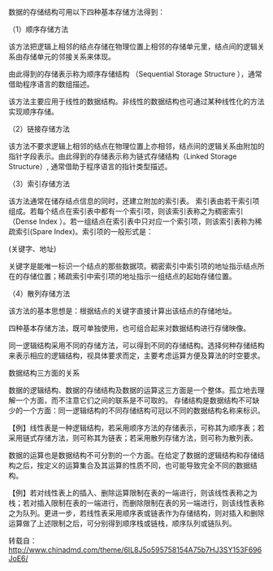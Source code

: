 数据的存储结构可用以下四种基本存储方法得到：

（1）顺序存储方法

该方法把逻辑上相邻的结点存储在物理位置上相邻的存储单元里，结点间的逻辑关系由存储单元的邻接关系来体现。

由此得到的存储表示称为顺序存储结构 （Sequential Storage Structure ），通常借助程序语言的数组描述。

该方法主要应用于线性的数据结构。非线性的数据结构也可通过某种线性化的方法实现顺序存储。

（2）链接存储方法

该方法不要求逻辑上相邻的结点在物理位置上亦相邻，结点间的逻辑关系由附加的指针字段表示。由此得到的存储表示称为链式存储结构（Linked Storage Structure）, 通常借助于程序语言的指针类型描述。

（3）索引存储方法

该方法通常在储存结点信息的同时，还建立附加的索引表。 索引表由若干索引项组成。若每个结点在索引表中都有一个索引项，则该索引表称之为稠密索引（Dense Index ）。若一组结点在索引表中只对应一个索引项，则该索引表称为稀疏索引(Spare Index)。索引项的一般形式是：

(关键字、地址)

关键字是能唯一标识一个结点的那些数据项。稠密索引中索引项的地址指示结点所在的存储位置；稀疏索引中索引项的地址指示一组结点的起始存储位置。

（4）散列存储方法

该方法的基本思想是：根据结点的关键字直接计算出该结点的存储地址。

四种基本存储方法，既可单独使用，也可组合起来对数据结构进行存储映像。

同一逻辑结构采用不同的存储方法，可以得到不同的存储结构。选择何种存储结构来表示相应的逻辑结构，视具体要求而定，主要考虑运算方便及算法的时空要求。

数据结构三方面的关系

数据的逻辑结构、数据的存储结构及数据的运算这三方面是一个整体。孤立地去理解一个方面，而不注意它们之间的联系是不可取的。 存储结构是数据结构不可缺少的一个方面：同一逻辑结构的不同存储结构可冠以不同的数据结构名称来标识。

【例】线性表是一种逻辑结构，若采用顺序方法的存储表示，可称其为顺序表；若采用链式存储方法，则可称其为链表；若采用散列存储方法，则可称为散列表。

数据的运算也是数据结构不可分割的一个方面。在给定了数据的逻辑结构和存储结构之后，按定义的运算集合及其运算的性质不同，也可能导致完全不同的数据结构。

【例】若对线性表上的插入、删除运算限制在表的一端进行，则该线性表称之为栈；若对插入限制在表的一端进行，而删除限制在表的另一端进行，则该线性表称之为队列。更进一步，若线性表采用顺序表或链表作为存储结构，则对插入和删除运算做了上述限制之后，可分别得到顺序栈或链栈，顺序队列或链队列。


转载自：http://www.chinadmd.com/theme/6IL8J5o595758154A75b7HJ3SY153F696JoE6/